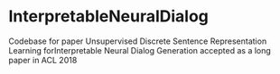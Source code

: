 # InterpretableNeuralDialog
Codebase for paper Unsupervised Discrete Sentence Representation Learning forInterpretable Neural Dialog Generation accepted as a long paper in ACL 2018
